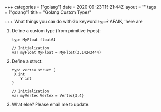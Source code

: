+++
categories = ["golang"]
date = 2020-09-23T15:21:44Z
layout = ""
tags = ["golang"]
title = "Golang Custom Types"

+++
What things you can do with Go keyword `type`? AFAIK, there are:

1. Define a custom type (from primitive types):

       type MyFloat float64
       
       // Initialization
       var myFloat MyFloat = MyFloat(3.14243444)
2. Define a struct:

       type Vertex struct {
       	X int
           Y int
       }
       
       // Initialization
       var myVertex Vertex = Vertex{3,4}
3. What else? Please email me to update.